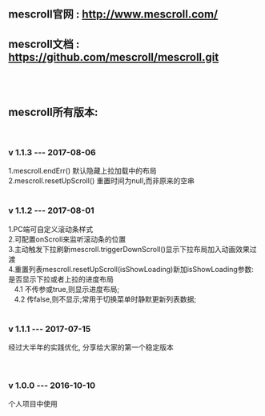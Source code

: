 ## mescroll官网 : http://www.mescroll.com/
## mescroll文档 : https://github.com/mescroll/mescroll.git
<br/>
<br/>

## mescroll所有版本:
<br/>

### v 1.1.3 --- 2017-08-06 
1.mescroll.endErr() 默认隐藏上拉加载中的布局<br/>
2.mescroll.resetUpScroll() 重置时间为null,而非原来的空串
<br/>
<br/>

### v 1.1.2 --- 2017-08-01 
1.PC端可自定义滚动条样式<br/>
2.可配置onScroll来监听滚动条的位置<br/>
3.主动触发下拉刷新mescroll.triggerDownScroll()显示下拉布局加入动画效果过渡<br/>
4.重置列表mescroll.resetUpScroll(isShowLoading)新加isShowLoading参数: 是否显示下拉或者上拉的进度布局<br/>
  &nbsp;&nbsp; 4.1 不传参或true,则显示进度布局;<br/>
  &nbsp;&nbsp; 4.2 传false,则不显示;常用于切换菜单时静默更新列表数据;
<br/>
<br/>

### v 1.1.1 --- 2017-07-15  
经过大半年的实践优化, 分享给大家的第一个稳定版本  
<br/>
<br/>

### v 1.0.0 --- 2016-10-10  
个人项目中使用